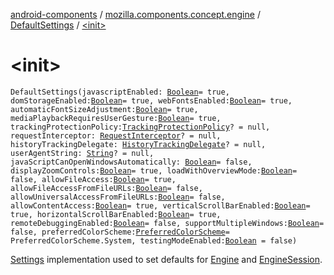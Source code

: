[android-components](../../index.md) / [mozilla.components.concept.engine](../index.md) / [DefaultSettings](index.md) / [&lt;init&gt;](./-init-.md)

# &lt;init&gt;

`DefaultSettings(javascriptEnabled: `[`Boolean`](https://kotlinlang.org/api/latest/jvm/stdlib/kotlin/-boolean/index.html)` = true, domStorageEnabled: `[`Boolean`](https://kotlinlang.org/api/latest/jvm/stdlib/kotlin/-boolean/index.html)` = true, webFontsEnabled: `[`Boolean`](https://kotlinlang.org/api/latest/jvm/stdlib/kotlin/-boolean/index.html)` = true, automaticFontSizeAdjustment: `[`Boolean`](https://kotlinlang.org/api/latest/jvm/stdlib/kotlin/-boolean/index.html)` = true, mediaPlaybackRequiresUserGesture: `[`Boolean`](https://kotlinlang.org/api/latest/jvm/stdlib/kotlin/-boolean/index.html)` = true, trackingProtectionPolicy: `[`TrackingProtectionPolicy`](../-engine-session/-tracking-protection-policy/index.md)`? = null, requestInterceptor: `[`RequestInterceptor`](../../mozilla.components.concept.engine.request/-request-interceptor/index.md)`? = null, historyTrackingDelegate: `[`HistoryTrackingDelegate`](../../mozilla.components.concept.engine.history/-history-tracking-delegate/index.md)`? = null, userAgentString: `[`String`](https://kotlinlang.org/api/latest/jvm/stdlib/kotlin/-string/index.html)`? = null, javaScriptCanOpenWindowsAutomatically: `[`Boolean`](https://kotlinlang.org/api/latest/jvm/stdlib/kotlin/-boolean/index.html)` = false, displayZoomControls: `[`Boolean`](https://kotlinlang.org/api/latest/jvm/stdlib/kotlin/-boolean/index.html)` = true, loadWithOverviewMode: `[`Boolean`](https://kotlinlang.org/api/latest/jvm/stdlib/kotlin/-boolean/index.html)` = false, allowFileAccess: `[`Boolean`](https://kotlinlang.org/api/latest/jvm/stdlib/kotlin/-boolean/index.html)` = true, allowFileAccessFromFileURLs: `[`Boolean`](https://kotlinlang.org/api/latest/jvm/stdlib/kotlin/-boolean/index.html)` = false, allowUniversalAccessFromFileURLs: `[`Boolean`](https://kotlinlang.org/api/latest/jvm/stdlib/kotlin/-boolean/index.html)` = false, allowContentAccess: `[`Boolean`](https://kotlinlang.org/api/latest/jvm/stdlib/kotlin/-boolean/index.html)` = true, verticalScrollBarEnabled: `[`Boolean`](https://kotlinlang.org/api/latest/jvm/stdlib/kotlin/-boolean/index.html)` = true, horizontalScrollBarEnabled: `[`Boolean`](https://kotlinlang.org/api/latest/jvm/stdlib/kotlin/-boolean/index.html)` = true, remoteDebuggingEnabled: `[`Boolean`](https://kotlinlang.org/api/latest/jvm/stdlib/kotlin/-boolean/index.html)` = false, supportMultipleWindows: `[`Boolean`](https://kotlinlang.org/api/latest/jvm/stdlib/kotlin/-boolean/index.html)` = false, preferredColorScheme: `[`PreferredColorScheme`](../../mozilla.components.concept.engine.mediaquery/-preferred-color-scheme/index.md)` = PreferredColorScheme.System, testingModeEnabled: `[`Boolean`](https://kotlinlang.org/api/latest/jvm/stdlib/kotlin/-boolean/index.html)` = false)`

[Settings](../-settings/index.md) implementation used to set defaults for [Engine](../-engine/index.md) and [EngineSession](../-engine-session/index.md).

